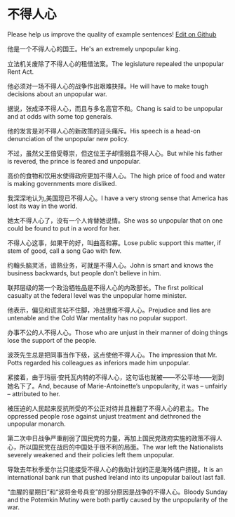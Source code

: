 # 不得人心

Please help us improve the quality of example sentences! [Edit on Github](https://github.com/jiyushe/jiyu-example-sentence-source/blob/main/chinese/buderenxin.md)

<p><span class="chinese">他是一个不得人心的国王。</span><span class="english">He's an extremely unpopular king.</span></p>

<p><span class="chinese">立法机关废除了不得人心的租借法案。</span><span class="english">The legislature repealed the unpopular Rent Act.</span></p>

<p><span class="chinese">他必须对一场不得人心的战争作出艰难抉择。</span><span class="english">He will have to make tough decisions about an unpopular war.</span></p>

<p><span class="chinese">据说，张成泽不得人心，而且与多名高官不和。</span><span class="english">Chang is said to be unpopular and at odds with some top generals.</span></p>

<p><span class="chinese">他的发言是对不得人心的新政策的迎头痛斥。</span><span class="english">His speech is a head-on denunciation of the unpopular new policy.</span></p>

<p><span class="chinese">不过，虽然父王倍受尊崇，但这位王子却懦弱且不得人心。</span><span class="english">But while his father is revered, the prince is feared and unpopular.</span></p>

<p><span class="chinese">高价的食物和饮用水使得政府更加不得人心。</span><span class="english">The high price of food and water is making governments more disliked.</span></p>

<p><span class="chinese">我深深地认为,美国现已不得人心。</span><span class="english">I have a very strong sense that America has lost its way in the world.</span></p>

<p><span class="chinese">她太不得人心了，没有一个人肯替她说情。</span><span class="english">She was so unpopular that on one could be found to put in a word for her.</span></p>

<p><span class="chinese">不得人心这事，如果干的好，叫曲高和寡。</span><span class="english">Lose public support this matter, if stem of good, call a song Gao with few.</span></p>

<p><span class="chinese">约翰头脑灵活，谙熟业务，可就是不得人心。</span><span class="english">John is smart and knows the business backwards, but people don't believe in him.</span></p>

<p><span class="chinese">联邦层级的第一个政治牺牲品是不得人心的内政部长。</span><span class="english">The first political casualty at the federal level was the unpopular home minister.</span></p>

<p><span class="chinese">他表示，偏见和谎言站不住脚，冷战思维不得人心。</span><span class="english">Prejudice and lies are untenable and the Cold War mentality has no popular support.</span></p>

<p><span class="chinese">办事不公的人不得人心。</span><span class="english">Those who are unjust in their manner of doing things lose the support of the people.</span></p>

<p><span class="chinese">波茨先生总是把同事当作下级，这点使他不得人心。</span><span class="english">The impression that Mr. Potts regarded his colleagues as inferiors made him unpopular.</span></p>

<p><span class="chinese">紧接着，由于玛丽·安托瓦内特的不得人心，这句话也就被——不公平地——划到她名下了。</span><span class="english">And, because of Marie-Antoinette’s unpopularity, it was – unfairly – attributed to her.</span></p>

<p><span class="chinese">被压迫的人民起来反抗所受的不公正对待并且推翻了不得人心的君主。</span><span class="english">The oppressed people rose against unjust treatment and dethroned the unpopular monarch.</span></p>

<p><span class="chinese">第二次中日战争严重削弱了国民党的力量，再加上国民党政府实施的政策不得人心，所以国民党在战后的中国处于很不利的局面。</span><span class="english">The war left the Nationalists severely weakened and their policies left them unpopular.</span></p>

<p><span class="chinese">导致去年秋季爱尔兰只能接受不得人心的救助计划的正是海外储户挤提。</span><span class="english">It is an international bank run that pushed Ireland into its unpopular bailout last fall.</span></p>

<p><span class="chinese">“血腥的星期日”和“波将金号兵变”的部分原因是战争的不得人心。</span><span class="english">Bloody Sunday and the Potemkin Mutiny were both partly caused by the unpopularity of the war.</span></p>

